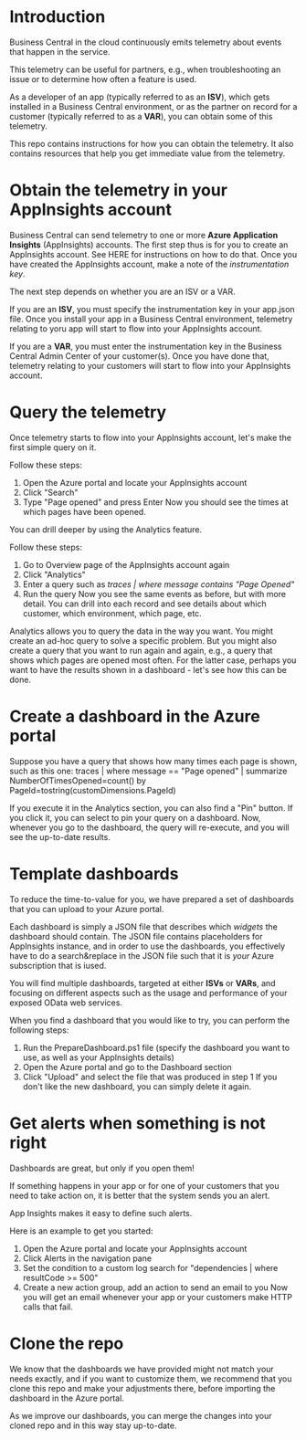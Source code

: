 # Introduction

Business Central in the cloud continuously emits telemetry about events that happen in the service.

This telemetry can be useful for partners, e.g., when troubleshooting an issue or to determine how often a feature is used.

As a developer of an app (typically referred to as an **ISV**), which gets installed in a Business Central environment, or as the partner on record for a customer (typically referred to as a **VAR**), you can obtain some of this telemetry.

This repo contains instructions for how you can obtain the telemetry.
It also contains resources that help you get immediate value from the telemetry.


# Obtain the telemetry in your AppInsights account

Business Central can send telemetry to one or more **Azure Application Insights** (AppInsights) accounts.
The first step thus is for you to create an AppInsights account.
See HERE for instructions on how to do that.
Once you have created the AppInsights account, make a note of the *instrumentation key*.

The next step depends on whether you are an ISV or a VAR.

If you are an **ISV**, you must specify the instrumentation key in your app.json file. Once you install your app in a Business Central environment, telemetry relating to yoru app will start to flow into your AppInsights account.

If you are a **VAR**, you must enter the instrumentation key in the Business Central Admin Center of your customer(s). Once you have done that, telemetry relating to your customers will start to flow into your AppInsights account.


# Query the telemetry

Once telemetry starts to flow into your AppInsights account, let's make the first simple query on it.

Follow these steps:
 1. Open the Azure portal and locate your AppInsights account
 2. Click "Search"
 3. Type "Page opened" and press Enter
Now you should see the times at which pages have been opened.

You can drill deeper by using the Analytics feature.

Follow these steps:
 1. Go to Overview page of the AppInsights account again
 2. Click "Analytics"
 3. Enter a query such as *traces | where message contains "Page Opened"*
 4. Run the query
Now you see the same events as before, but with more detail.
You can drill into each record and see details about which customer, which environment, which page, etc.

Analytics allows you to query the data in the way you want. You might create an ad-hoc query to solve a specific problem. But you might also create a query that you want to run again and again, e.g., a query that shows which pages are opened most often. For the latter case, perhaps you want to have the results shown in a dashboard - let's see how this can be done.


# Create a dashboard in the Azure portal

Suppose you have a query that shows how many times each page is shown, such as this one:
  traces | where message == "Page opened" | summarize NumberOfTimesOpened=count() by PageId=tostring(customDimensions.PageId)

If you execute it in the Analytics section, you can also find a "Pin" button. If you click it, you can select to pin your query on a dashboard. Now, whenever you go to the dashboard, the query will re-execute, and you will see the up-to-date results.


# Template dashboards

To reduce the time-to-value for you, we have prepared a set of dashboards that you can upload to your Azure portal.

Each dashboard is simply a JSON file that describes which *widgets* the dashboard should contain. The JSON file contains placeholders for AppInsights instance, and in order to use the dashboards, you effectively have to do a search&replace in the JSON file such that it is *your* Azure subscription that is iused.

You will find multiple dashboards, targeted at either **ISVs** or **VARs**, and focusing on different aspects such as the usage and performance of your exposed OData web services.

When you find a dashboard that you would like to try, you can perform the following steps:
 1. Run the PrepareDashboard.ps1 file (specify the dashboard you want to use, as well as your AppInsights details)
 2. Open the Azure portal and go to the Dashboard section
 3. Click "Upload" and select the file that was produced in step 1
If you don't like the new dashboard, you can simply delete it again.


# Get alerts when something is not right

Dashboards are great, but only if you open them!

If something happens in your app or for one of your customers that you need to take action on, it is better that the system sends you an alert.

App Insights makes it easy to define such alerts.

Here is an example to get you started:
 1. Open the Azure portal and locate your AppInsights account
 2. Click Alerts in the navigation pane
 3. Set the condition to a custom log search for "dependencies | where resultCode >= 500"
 4. Create a new action group, add an action to send an email to you
Now you will get an email whenever your app or your customers make HTTP calls that fail.


# Clone the repo

We know that the dashboards we have provided might not match your needs exactly, and if you want to customize them, we recommend that you clone this repo and make your adjustments there, before importing the dashboard in the Azure portal.

As we improve our dashboards, you can merge the changes into your cloned repo and in this way stay up-to-date.
